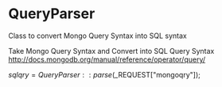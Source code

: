 # QueryParser
Class to convert Mongo Query Syntax into SQL syntax

Take Mongo Query Syntax and Convert into SQL Query Syntax
http://docs.mongodb.org/manual/reference/operator/query/

$sqlqry = QueryParser::parse($_REQUEST["mongoqry"]);
